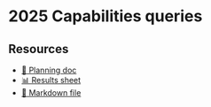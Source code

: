 # 2025 Capabilities queries

<!--
  This directory contains all of the 2025 Capabilities chapter queries.

  Each query should have a corresponding `metric_name.sql` file.
  Note that readers are linked to this directory, so try to make the SQL file names descriptive for easy browsing.

  Analysts: if helpful, you can use this README to give additional info about the queries.
-->

## Resources

- [📄 Planning doc][~google-doc]
- [📊 Results sheet][~google-sheets]
- [📝 Markdown file][~chapter-markdown]

[~google-doc]: https://docs.google.com/document/d/1JFSXGg3KJeDNcWyGdfM8qcEBYZq0b4p3GXR_J7iJqWY/edit?tab=t.0#heading=h.8r1dmmbwunyr
[~google-sheets]: https://docs.google.com/spreadsheets/d/1tBTCtkEw0QEOyebuHIettqGEKw1gtO2EB1jkwpRKb18/edit
[~chapter-markdown]: https://github.com/HTTPArchive/almanac.httparchive.org/tree/main/src/content/en/2025/capabilities.md
